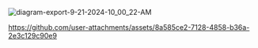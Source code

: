 ![diagram-export-9-21-2024-10_00_22-AM](https://github.com/user-attachments/assets/8d41ee89-11a9-40b5-b231-f2cd7bbffde8)


https://github.com/user-attachments/assets/8a585ce2-7128-4858-b36a-2e3c129c90e9

